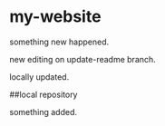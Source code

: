 # my-website

something new happened.

new editing on update-readme branch.

locally updated.

##local repository

something added.
